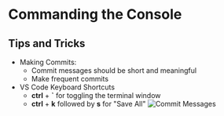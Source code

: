 # Commanding the Console

## Tips and Tricks

- Making Commits:
    - Commit messages should be short and meaningful
    - Make frequent commits
- VS Code Keyboard Shortcuts
    - **ctrl** + **`** for toggling the terminal window
    - **ctrl** + **k** followed by **s** for "Save All"
    ![Commit Messages](https://imgs.xkcd.com/comics/git_commit.png)